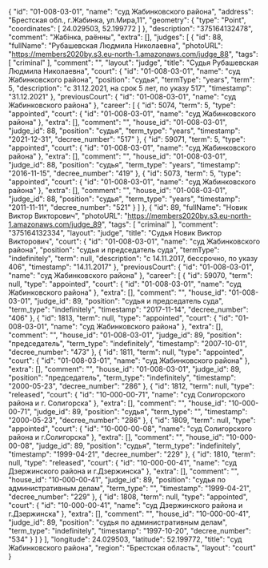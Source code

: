 {
    "id": "01-008-03-01",
    "name": "суд Жабинковского района",
    "address": "Брестская обл., г.Жабинка, ул.Мира,11",
    "geometry": {
        "type": "Point",
        "coordinates": [
            24.029503,
            52.199772
        ]
    },
    "description": "375164132478",
    "comment": "Жабінка, раённы",
    "extra": [],
    "judges": [
        {
            "id": 88,
            "fullName": "Рубашевская Людмила Николаевна",
            "photoURL": "https://members2020by.s3.eu-north-1.amazonaws.com/judge_88",
            "tags": [
                "criminal"
            ],
            "comment": "",
            "layout": "judge",
            "title": "Судья Рубашевская Людмила Николаевна",
            "court": {
                "id": "01-008-03-01",
                "name": "суд Жабинковского района",
                "position": "судья",
                "termType": "years",
                "term": 5,
                "description": "c 31.12.2021, на срок 5 лет, по указу 517",
                "timestamp": "31.12.2021"
            },
            "previousCourt": {
                "id": "01-008-03-01",
                "name": "суд Жабинковского района"
            },
            "career": [
                {
                    "id": 5074,
                    "term": 5,
                    "type": "appointed",
                    "court": {
                        "id": "01-008-03-01",
                        "name": "суд Жабинковского района"
                    },
                    "extra": [],
                    "comment": "",
                    "house_id": "01-008-03-01",
                    "judge_id": 88,
                    "position": "судья",
                    "term_type": "years",
                    "timestamp": "2021-12-31",
                    "decree_number": "517"
                },
                {
                    "id": 59071,
                    "term": 5,
                    "type": "appointed",
                    "court": {
                        "id": "01-008-03-01",
                        "name": "суд Жабинковского района"
                    },
                    "extra": [],
                    "comment": "",
                    "house_id": "01-008-03-01",
                    "judge_id": 88,
                    "position": "судья",
                    "term_type": "years",
                    "timestamp": "2016-11-15",
                    "decree_number": "419"
                },
                {
                    "id": 5073,
                    "term": 5,
                    "type": "appointed",
                    "court": {
                        "id": "01-008-03-01",
                        "name": "суд Жабинковского района"
                    },
                    "extra": [],
                    "comment": "",
                    "house_id": "01-008-03-01",
                    "judge_id": 88,
                    "position": "судья",
                    "term_type": "years",
                    "timestamp": "2011-11-11",
                    "decree_number": "521"
                }
            ]
        },
        {
            "id": 89,
            "fullName": "Новик Виктор Викторович",
            "photoURL": "https://members2020by.s3.eu-north-1.amazonaws.com/judge_89",
            "tags": [
                "criminal"
            ],
            "comment": "375164132334",
            "layout": "judge",
            "title": "Судья Новик Виктор Викторович",
            "court": {
                "id": "01-008-03-01",
                "name": "суд Жабинковского района",
                "position": "судья и председатель суда",
                "termType": "indefinitely",
                "term": null,
                "description": "c 14.11.2017, бессрочно, по указу 406",
                "timestamp": "14.11.2017"
            },
            "previousCourt": {
                "id": "01-008-03-01",
                "name": "суд Жабинковского района"
            },
            "career": [
                {
                    "id": 59070,
                    "term": null,
                    "type": "appointed",
                    "court": {
                        "id": "01-008-03-01",
                        "name": "суд Жабинковского района"
                    },
                    "extra": [],
                    "comment": "",
                    "house_id": "01-008-03-01",
                    "judge_id": 89,
                    "position": "судья и председатель суда",
                    "term_type": "indefinitely",
                    "timestamp": "2017-11-14",
                    "decree_number": "406"
                },
                {
                    "id": 1813,
                    "term": null,
                    "type": "appointed",
                    "court": {
                        "id": "01-008-03-01",
                        "name": "суд Жабинковского района"
                    },
                    "extra": [],
                    "comment": "",
                    "house_id": "01-008-03-01",
                    "judge_id": 89,
                    "position": "председатель",
                    "term_type": "indefinitely",
                    "timestamp": "2007-10-01",
                    "decree_number": "473"
                },
                {
                    "id": 1811,
                    "term": null,
                    "type": "appointed",
                    "court": {
                        "id": "01-008-03-01",
                        "name": "суд Жабинковского района"
                    },
                    "extra": [],
                    "comment": "",
                    "house_id": "01-008-03-01",
                    "judge_id": 89,
                    "position": "председатель",
                    "term_type": "indefinitely",
                    "timestamp": "2000-05-23",
                    "decree_number": "286"
                },
                {
                    "id": 1812,
                    "term": null,
                    "type": "released",
                    "court": {
                        "id": "10-000-00-71",
                        "name": "суд Солигорского района и г. Солигорска"
                    },
                    "extra": [],
                    "comment": "",
                    "house_id": "10-000-00-71",
                    "judge_id": 89,
                    "position": "судья",
                    "term_type": "",
                    "timestamp": "2000-05-23",
                    "decree_number": "286"
                },
                {
                    "id": 1809,
                    "term": null,
                    "type": "appointed",
                    "court": {
                        "id": "10-000-00-08",
                        "name": "суд Солигорского района и г.Солигорска"
                    },
                    "extra": [],
                    "comment": "",
                    "house_id": "10-000-00-08",
                    "judge_id": 89,
                    "position": "судья",
                    "term_type": "indefinitely",
                    "timestamp": "1999-04-21",
                    "decree_number": "229"
                },
                {
                    "id": 1810,
                    "term": null,
                    "type": "released",
                    "court": {
                        "id": "10-000-00-41",
                        "name": "суд Дзержинского района и г.Дзержинска"
                    },
                    "extra": [],
                    "comment": "",
                    "house_id": "10-000-00-41",
                    "judge_id": 89,
                    "position": "судья по административным делам",
                    "term_type": "",
                    "timestamp": "1999-04-21",
                    "decree_number": "229"
                },
                {
                    "id": 1808,
                    "term": null,
                    "type": "appointed",
                    "court": {
                        "id": "10-000-00-41",
                        "name": "суд Дзержинского района и г.Дзержинска"
                    },
                    "extra": [],
                    "comment": "",
                    "house_id": "10-000-00-41",
                    "judge_id": 89,
                    "position": "судья по административным делам",
                    "term_type": "indefinitely",
                    "timestamp": "1997-10-20",
                    "decree_number": "534"
                }
            ]
        }
    ],
    "longitude": 24.029503,
    "latitude": 52.199772,
    "title": "суд Жабинковского района",
    "region": "Брестская область",
    "layout": "court"
}